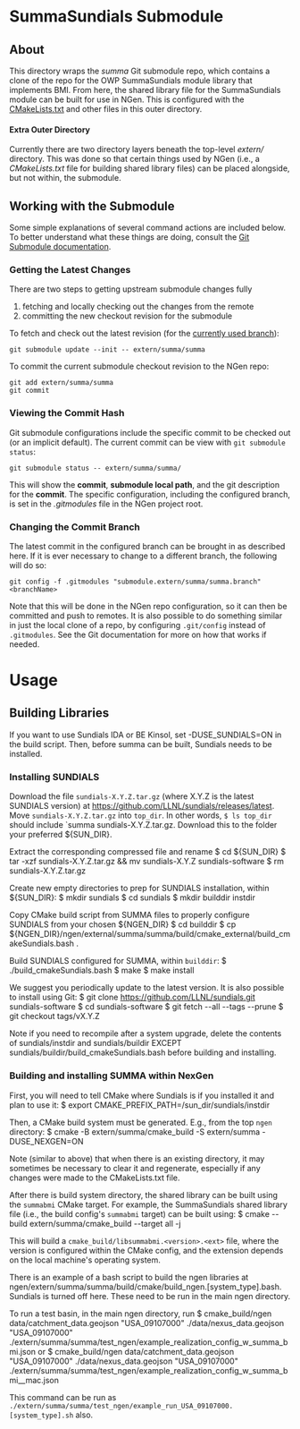# SummaSundials Submodule

## About

This directory wraps the *summa* Git submodule repo, which contains a clone of the repo for the OWP SummaSundials module library that implements BMI.  From here, the shared library file for the SummaSundials module can be built for use in NGen.  This is configured with the [CMakeLists.txt](CMakeLists.txt) and other files in this outer directory.

#### Extra Outer Directory

Currently there are two directory layers beneath the top-level *extern/* directory.  This was done so that certain things used by NGen (i.e., a *CMakeLists.txt* file for building shared library files) can be placed alongside, but not within, the submodule.

## Working with the Submodule

Some simple explanations of several command actions are included below.  To better understand what these things are doing, consult the [Git Submodule documentation](https://git-scm.com/book/en/v2/Git-Tools-Submodules). 

### Getting the Latest Changes

There are two steps to getting upstream submodule changes fully 
  1. fetching and locally checking out the changes from the remote
  2. committing the new checkout revision for the submodule

To fetch and check out the latest revision (for the [currently used branch](#viewing-the-current-branch)):

    git submodule update --init -- extern/summa/summa

To commit the current submodule checkout revision to the NGen repo:

    git add extern/summa/summa
    git commit

### Viewing the Commit Hash

Git submodule configurations include the specific commit to be checked out (or an implicit default).  The current commit can be view with `git submodule status`:

    git submodule status -- extern/summa/summa/

This will show the **commit**, **submodule local path**, and the git description for the **commit**.  The specific configuration, including the configured branch, is set in the _.gitmodules_ file in the NGen project root.

### Changing the Commit Branch

The latest commit in the configured branch can be brought in as described here.  If it is ever necessary to change to a different branch, the following will do so:

    git config -f .gitmodules "submodule.extern/summa/summa.branch" <branchName>

Note that this will be done in the NGen repo configuration, so it can then be committed and push to remotes.  It is also possible to do something similar in just the local clone of a repo, by configuring `.git/config` instead of `.gitmodules`.  See the Git documentation for more on how that works if needed.

# Usage

## Building Libraries

If you want to use Sundials IDA or BE Kinsol, set -DUSE_SUNDIALS=ON in the build script.  Then, before summa can be built, Sundials needs to be installed. 

### Installing SUNDIALS
Download the file `sundials-X.Y.Z.tar.gz` (where X.Y.Z is the latest SUNDIALS version) at https://github.com/LLNL/sundials/releases/latest. Move `sundials-X.Y.Z.tar.gz` into `top_dir`. In other words, `$ ls top_dir` should include `summa sundials-X.Y.Z.tar.gz. Download this to the folder your preferred ${SUN_DIR}.

Extract the corresponding compressed file and rename
    $ cd ${SUN_DIR}
    $ tar -xzf sundials-X.Y.Z.tar.gz && mv sundials-X.Y.Z sundials-software
    $ rm sundials-X.Y.Z.tar.gz

Create new empty directories to prep for SUNDIALS installation, within ${SUN_DIR}:
    $ mkdir sundials
    $ cd sundials
    $ mkdir builddir instdir

Copy CMake build script from SUMMA files to properly configure SUNDIALS from your chosen ${NGEN_DIR}
    $ cd builddir
    $ cp ${NGEN_DIR}/ngen/external/summa/summa/build/cmake_external/build_cmakeSundials.bash .

Build SUNDIALS configured for SUMMA, within `builddir`: 
    $ ./build_cmakeSundials.bash
    $ make
    $ make install

We suggest you periodically update to the latest version. It is also possible to install using Git: 
    $ git clone https://github.com/LLNL/sundials.git sundials-software
    $ cd sundials-software
    $ git fetch --all --tags --prune
    $ git checkout tags/vX.Y.Z     
    
Note if you need to recompile after a system upgrade, delete the contents of sundials/instdir and sundials/buildir EXCEPT sundials/buildir/build_cmakeSundials.bash before building and installing.

### Building and installing SUMMA within NexGen
First, you will need to tell CMake where Sundials is if you installed it and plan to use it:
    $ export CMAKE_PREFIX_PATH=/sun_dir/sundials/instdir

Then, a CMake build system must be generated.  E.g., from the top `ngen` directory:
    $ cmake -B extern/summa/cmake_build -S extern/summa -DUSE_NEXGEN=ON

Note (similar to above) that when there is an existing directory, it may sometimes be necessary to clear it and regenerate, especially if any changes were made to the CMakeLists.txt file.

After there is build system directory, the shared library can be built using the `summabmi` CMake target. For example, the SummaSundials shared library file (i.e., the build config's `summabmi` target) can be built using:
    $ cmake --build extern/summa/cmake_build --target all -j

This will build a `cmake_build/libsummabmi.<version>.<ext>` file, where the version is configured within the CMake config, and the extension depends on the local machine's operating system.    

There is an example of a bash script to build the ngen libraries at ngen/extern/summa/summa/build/cmake/build_ngen.[system_type].bash. Sundials is turned off here. These need to be run in the main ngen directory.

To run a test basin, in the main ngen directory, run
    $ cmake_build/ngen data/catchment_data.geojson "USA_09107000" ./data/nexus_data.geojson "USA_09107000" ./extern/summa/summa/test_ngen/example_realization_config_w_summa_bmi.json
or 
    $ cmake_build/ngen data/catchment_data.geojson "USA_09107000" ./data/nexus_data.geojson "USA_09107000" ./extern/summa/summa/test_ngen/example_realization_config_w_summa_bmi__mac.json

This command can be run as `./extern/summa/summa/test_ngen/example_run_USA_09107000.[system_type].sh` also.
